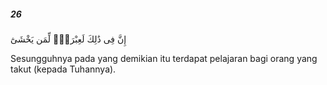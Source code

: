 ##### 26

<span class="ayah">إِنَّ فِى ذَٰلِكَ لَعِبْرَةًۭ لِّمَن يَخْشَىٰٓ</span>

<span class="ayah_translation">Sesungguhnya pada yang demikian itu terdapat pelajaran bagi orang yang takut (kepada Tuhannya).</span>
